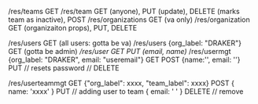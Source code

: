 /res/teams GET 
/res/team GET (anyone), PUT (update), DELETE (marks team as inactive), POST
/res/organizations GET (va only)
/res/organization GET (organizaiton props), PUT, DELETE

/res/users GET (all users: gotta be va)
/res/users {org_label: "DRAKER"} GET (gotta be admin)
*/res/user GET PUT (email, name)*
/res/usermgt {org_label: "DRAKER", email: "useremail"} GET POST {name:'', email: ''} PUT // resets password // DELETE

/res/userteammgt GET {"org_label": xxxx, "team_label": xxxx} POST { name: 'xxxx' } PUT // adding user to team { email: ' ' } DELETE // remove 
